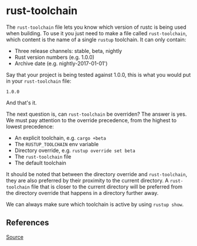 # rust-toolchain

The `rust-toolchain` file lets you know which version of rustc is being used when building. To use it you just need to make a file called `rust-toolchain`, which content is the name of a single `rustup` toolchain. It can only contain: 

- Three release channels: stable, beta, nightly
- Rust version numbers (e.g. 1.0.0)
- Archive date (e.g. nightly-2017-01-01')

Say that your project is being tested against 1.0.0, this is what you would put in your `rust-toolchain` file:

```
1.0.0
```

And that's it.

The next question is, can `rust-toolchain` be overriden? The answer is yes. We must pay attention to the override precedence, from the highest to lowest precedence:

- An explicit toolchain, e.g. `cargo +beta`
- The `RUSTUP_TOOLCHAIN` env variable
- Directory override, e.g. `rustup override set beta`
- The `rust-toolchain` file
- The default toolchain

It should be noted that between the directory override and `rust-toolchain`, they are also preferred by their proximity to the current directory. A `rust-toolchain` file that is closer to the current directory will be preferred from the directory override that happens in a directory further away.

We can always make sure which toolchain is active by using `rustup show`.

## References

[Source](https://github.com/rust-lang-nursery/rustup.rs#the-toolchain-file)